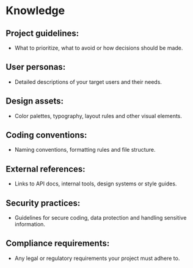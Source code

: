 # Knowledge

## Project guidelines:

- What to prioritize, what to avoid or how decisions should be made.

## User personas:

- Detailed descriptions of your target users and their needs.

## Design assets:

- Color palettes, typography, layout rules and other visual elements.

## Coding conventions:

- Naming conventions, formatting rules and file structure.

## External references:

- Links to API docs, internal tools, design systems or style guides.

## Security practices:

- Guidelines for secure coding, data protection and handling sensitive information.

## Compliance requirements:

- Any legal or regulatory requirements your project must adhere to.
